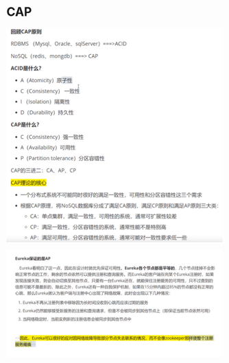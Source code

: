 # CAP

![](../.gitbook/assets/image%20%28216%29.png)

![](../.gitbook/assets/image%20%28221%29.png)

